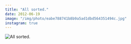 ```yaml
---
title: "All sorted."
date: 2012-06-19
image: "/img/photo/eabe788741b8b9a5ad1dbd564351494c.jpg"
instagram: true
---
```


![All sorted.](/img/photo/eabe788741b8b9a5ad1dbd564351494c.jpg)
